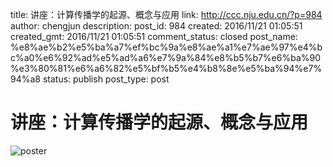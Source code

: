 title: 讲座：计算传播学的起源、概念与应用
link: http://ccc.nju.edu.cn/?p=984
author: chengjun
description: 
post_id: 984
created: 2016/11/21 01:05:51
created_gmt: 2016/11/21 01:05:51
comment_status: closed
post_name: %e8%ae%b2%e5%ba%a7%ef%bc%9a%e8%ae%a1%e7%ae%97%e4%bc%a0%e6%92%ad%e5%ad%a6%e7%9a%84%e8%b5%b7%e6%ba%90%e3%80%81%e6%a6%82%e5%bf%b5%e4%b8%8e%e5%ba%94%e7%94%a8
status: publish
post_type: post

# 讲座：计算传播学的起源、概念与应用

![poster](/wp-content/uploads/2016/11/1.pic_hd-768x1024.jpg)